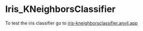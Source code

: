 # Iris_KNeighborsClassifier
To test the iris classifier go to [iris-kneighborsclassifier.anvil.app](https://iris-kneighborsclassifier.anvil.app/)
